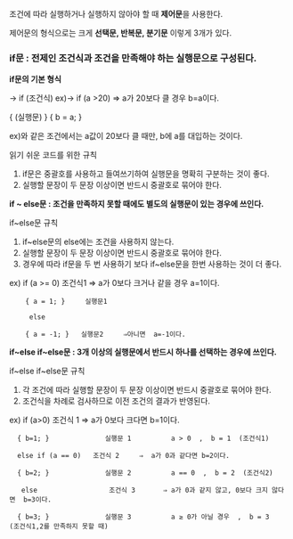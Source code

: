 조건에 따라 실행하거나 실행하지 않아야 할 때 **제어문**을 사용한다.

제어문의  형식으로는 크게 **선택문, 반복문, 분기문** 이렇게 3개가 있다.

### if문 : 전제인 조건식과 조건을 만족해야 하는 실행문으로 구성된다.

**if문의 기본 형식**

→ if (조건식)             ex)→  if (a >20)    ⇒ a가 20보다 클 경우 b=a이다.

{   (실행문)  }                 {     b = a;    }

ex)와 같은 조건에서는 a값이 20보다 클 때만, b에 a를 대입하는 것이다.

읽기 쉬운 코드를 위한 규칙

1. if문은 중괄호를 사용하고 들여쓰기하여 실행문을 명확히 구분하는 것이 좋다.
2. 실행할 문장이 두 문장 이상이면 반드시 중괄호로 묶어야 한다.

**if ~ else문 :  조건을 만족하지 못할 때에도 별도의 실행문이 있는 경우에 쓰인다.**

if~else문 규칙

1. if~else문의 else에는 조건을 사용하지 않는다.
2. 실행할 문장이 두 문장 이상이면 반드시 중괄호로 묶어야 한다.
3. 경우에 따라 if문을 두 번 사용하기 보다 if~else문을 한번 사용하는 것이 더 좋다.

ex) if (a >= 0)    조건식1      ⇒ a가 0보다 크거나 같을 경우 a=1이다.

        { a = 1; }     실행문1

         else

        { a = -1; }   실행문2     ⇒아니면  a=-1이다.

**if~else if~else문 : 3개 이상의 실행문에서 반드시 하나를 선택하는 경우에 쓰인다.**

if~else if~else문 규칙

1. 각 조건에 따라 실행할 문장이 두 문장 이상이면 반드시 중괄호로 묶어야 한다.
2. 조건식을 차례로 검사하므로 이전 조건의 결과가 반영된다.

ex)  if (a>0)              조건식 1     ⇒ a가 0보다 크다면 b=1이다.

      { b=1; }              실행문 1          a > 0  ,  b = 1  (조건식1)

      else if (a == 0)   조건식 2     ⇒  a가 0과 같다면 b=2이다.

      { b=2; }              실행문 2          a == 0  ,  b = 2  (조건식2)

       else                  조건식 3       ⇒ a가 0과 같지 않고, 0보다 크지 않다면  b=3이다.

      { b=3; }              실행문 3          a ≥ 0가 아닐 경우  ,  b = 3   (조건식1,2를 만족하지 못할 때)
